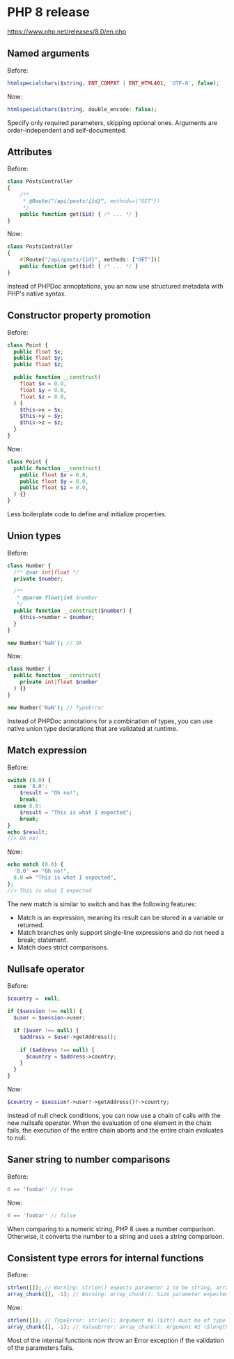 # PHP 8 release

https://www.php.net/releases/8.0/en.php

## Named arguments

Before:
```php
htmlspecialchars($string, ENT_COMPAT | ENT_HTML401, 'UTF-8', false);
```

Now:
```php
htmlspecialchars($string, double_encode: false);
```

Specify only required parameters, skipping optional ones.
Arguments are order-independent and self-documented.

## Attributes

Before:
```php
class PostsController
{
    /**
     * @Route("/api/posts/{id}", methods={"GET"})
     */
    public function get($id) { /* ... */ }
}
```

Now:
```php
class PostsController
{
    #[Route("/api/posts/{id}", methods: ["GET"])]
    public function get($id) { /* ... */ }
}
```

Instead of PHPDoc annoptations, you an now use structured metadata with PHP's native syntax.

## Constructor property promotion

Before:
```php
class Point {
  public float $x;
  public float $y;
  public float $z;

  public function __construct(
    float $x = 0.0,
    float $y = 0.0,
    float $z = 0.0,
  ) {
    $this->x = $x;
    $this->y = $y;
    $this->z = $z;
  }
}
```

Now:
```php
class Point {
  public function __construct(
    public float $x = 0.0,
    public float $y = 0.0,
    public float $z = 0.0,
  ) {}
}
```

Less boilerplate code to define and initialize properties.

## Union types

Before:
```php
class Number {
  /** @var int|float */
  private $number;

  /**
   * @param float|int $number
   */
  public function __construct($number) {
    $this->number = $number;
  }
}

new Number('NaN'); // Ok
```

Now:
```php
class Number {
  public function __construct(
    private int|float $number
  ) {}
}

new Number('NaN'); // TypeError
```

Instead of PHPDoc annotations for a combination of types, you can use native union type declarations that are validated at runtime.

## Match expression

Before:
```php
switch (8.0) {
  case '8.0':
    $result = "Oh no!";
    break;
  case 8.0:
    $result = "This is what I expected";
    break;
}
echo $result;
//> Oh no!
```

Now:
```php
echo match (8.0) {
  '8.0' => "Oh no!",
  8.0 => "This is what I expected",
};
//> This is what I expected
```

The new match is similar to switch and has the following features:
- Match is an expression, meaning its result can be stored in a variable or returned.
- Match branches only support single-line expressions and do not need a break; statement.
- Match does strict comparisons.

## Nullsafe operator

Before:
```php
$country =  null;

if ($session !== null) {
  $user = $session->user;

  if ($user !== null) {
    $address = $user->getAddress();
 
    if ($address !== null) {
      $country = $address->country;
    }
  }
}
```

Now:
```php
$country = $session?->user?->getAddress()?->country;
```

Instead of null check conditions, you can now use a chain of calls with the new nullsafe operator. When the evaluation of one element in the chain fails, the execution of the entire chain aborts and the entire chain evaluates to null.

## Saner string to number comparisons

Before:
```php
0 == 'foobar' // true
```

Now:
```php
0 == 'foobar' // false
```

When comparing to a numeric string, PHP 8 uses a number comparison. Otherwise, it converts the number to a string and uses a string comparison.

## Consistent type errors for internal functions

Before:
```php
strlen([]); // Warning: strlen() expects parameter 1 to be string, array given
array_chunk([], -1); // Warning: array_chunk(): Size parameter expected to be greater than 0
```

Now:
```php
strlen([]); // TypeError: strlen(): Argument #1 ($str) must be of type string, array given
array_chunk([], -1); // ValueError: array_chunk(): Argument #2 ($length) must be greater than 0
```

Most of the internal functions now throw an Error exception if the validation of the parameters fails.

